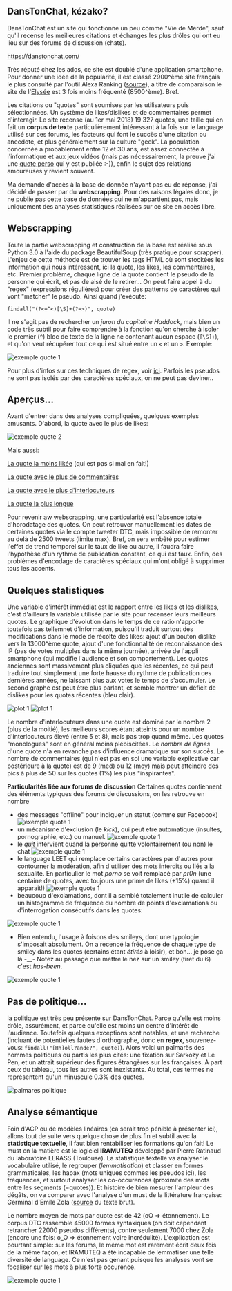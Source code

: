 ## DansTonChat, kézako?

DansTonChat est un site qui fonctionne un peu comme "Vie de Merde", sauf qu'il recense les meilleures citations et échanges les plus drôles qui ont eu lieu sur des forums de discussion (chats).

https://danstonchat.com/

Très réputé chez les ados, ce site est doublé d'une application smartphone. Pour donner une idée de la popularité, il est classé 2900^ème site français le plus consulté par l'outil Alexa Ranking ([source](https://www.alexa.com/siteinfo/danstonchat.com)), a titre de comparaison le site de l'[Elysée](http://www.elysee.fr/) est 3 fois moins fréquenté (8500^ème). Bref.

Les citations ou "quotes" sont soumises par les utilisateurs puis sélectionnées. Un système de likes/dislikes et de commentaires permet d'interagir. Le site recense (au 1er mai 2018) 19 327 quotes, une taille qui en fait un **corpus de texte** particulièrement intéressant à la fois sur le language utilisé sur ces forums, les facteurs qui font le succès d'une citation ou anecdote, et plus généralement sur la culture "geek". La population concernée a probablement entre 12 et 30 ans, est assez connectée à l'informatique et aux jeux vidéos (mais pas nécessairement, la preuve j'ai une [quote perso](https://danstonchat.com/13296.html) qui y est publiée :-)), enfin le sujet des relations amoureuses y revient souvent. 

Ma demande d'accès à la base de donnée n'ayant pas eu de réponse, j'ai décidé de passer par du **webscrapping**. Pour des raisons légales donc, je ne publie pas cette base de données qui ne m'appartient pas, mais uniquement des analyses statistiques réalisées sur ce site en accès libre.

## Webscrapping

Toute la partie webscrapping et construction de la base est réalisé sous Python 3.0 à l'aide du package BeautifulSoup (très pratique pour scrapper). L'enjeu de cette méthode est de trouver les tags HTML où sont stockées les information qui nous intéressent, ici la quote, les likes, les commentaires, etc. Premier problème, chaque ligne de la quote contient le pseudo de la personne qui écrit, et pas de aisé de le retirer... On peut faire appel à du "regex" (expressions régulières) pour créer des patterns de caractères qui vont "matcher" le pseudo. Ainsi quand j'exécute:

`findall("(?<=^<)[\S]+(?=>)", quote)`

Il ne s'agit pas de rechercher un *juron du capitaine Haddock*, mais bien un code très subtil pour faire comprendre à la fonction qu'on cherche à isoler le premier (`^`) bloc de texte de la ligne ne contenant aucun espace (`[\S]+`), et qu'on veut récupérer tout ce qui est situé entre un `<` et un `>`. Exemple:

![exemple quote 1](quote_exemple_1.png)

Pour plus d'infos sur ces techniques de regex, voir [ici](https://docs.python.org/2/library/re.html). Parfois les pseudos ne sont pas isolés par des caractères spéciaux, on ne peut pas deviner..

## Aperçus...

Avant d'entrer dans des analyses compliquées, quelques exemples amusants. D'abord, la quote avec le plus de likes:

![exemple quote 2](quote_toplikes.png)

Mais aussi:

[La quote la moins likée](https://danstonchat.com/11364.html) (qui est pas si mal en fait!)

[La quote avec le plus de commentaires](https://danstonchat.com/19524.html)

[La quote avec le plus d'interlocuteurs](https://danstonchat.com/18250.html)

[La quote la plus longue](https://danstonchat.com/17812.html)

Pour revenir aw webscrapping, une particularité est l'absence totale d'horodatage des quotes. On peut retrouver manuellement les dates de certaines quotes via le compte tweeter DTC, mais impossible de remonter au delà de 2500 tweets (limite max). Bref, on sera embêté pour estimer l'effet de trend temporel sur le taux de like ou autre, il faudra faire l'hypothèse d'un rythme de publication constant, ce qui est faux. Enfin, des problèmes d'encodage de caractères spéciaux qui m'ont obligé à supprimer tous les accents.

## Quelques statistiques

Une variable d'intérêt immédiat est le rapport entre les likes et les dislikes, c'est d'ailleurs la variable utilisée par le site pour recenser leurs meilleurs quotes. Le graphique d'évolution dans le temps de ce ratio n'apporte toutefois pas tellemnet d'information, puisqu'il traduit surtout des modifications dans le mode de récolte des likes: ajout d'un bouton dislike vers la 13000^ème quote, ajout d'une fonctionnalité de reconnaissance des IP (pas de votes multiples dans la même journée), arrivée de l'appli smartphone (qui modifie l'audience et son comportement). Les quotes anciennes sont massivement plus cliquées que les récentes, ce qui peut traduire tout simplement une forte hausse du rythme de publication ces dernières années, ne laissant plus aux votes le temps de s'accumuler. Le second graphe est peut être plus parlant, et semble montrer un déficit de dislikes pour les quotes récentes (bleu clair).

![plot 1](plot_evolution_ratio.png)
![plot 1](plot_evolution_ratio_scatter.png)

Le nombre d'interlocuteurs dans une quote est dominé par le nombre 2 (plus de la moitié), les meilleurs scores étant atteints pour un nombre d'interlocuteurs élevé (entre 5 et 8), mais pas trop quand même. Les quotes "monologues" sont en général moins plébiscitées. Le *nombre de lignes* d'une quote n'a en revanche pas d'influence dramatique sur son succès. Le nombre de commentaires (qui n'est pas en soi une variable explicative car postérieure à la quote) est de 9 (med) ou 12 (moy) mais peut atteindre des pics à plus de 50 sur les quotes (1%) les plus "inspirantes".

**Particularités liée aux forums de discussion**
Certaines quotes contiennent des éléments typiques des forums de discussions, on les retrouve en nombre
- des messages "offline" pour indiquer un statut (comme sur Facebook)
![exemple quote 1](quote_exemple_2.png)
- un mécanisme d'exclusion (le *kick*), qui peut etre automatique (insultes, pornographie, etc.) ou manuel. 
![exemple quote 1](quote_exemple_3.png)
- le *quit* intervient quand la personne quitte volontairement (ou non) le chat
![exemple quote 1](quote_exemple_4.png)
- le language LEET qui remplace certains caractères par d'autres pour contourner la modération, afin d'utiliser des mots interdits ou liés a la sexualité. En particulier le mot *porno* se voit remplacé par *pr0n* (une centaine de quotes, avec toujours une prime de likes (+15%) quand il apparait!)
![exemple quote 1](quote_exemple_5.png)
- beaucoup d'exclamations, dont il a semblé totalement inutile de calculer un histogramme de fréquence du nombre de points d'exclamations ou d'interrogation consécutifs dans les quotes:

![exemple quote 1](exclamations.png)

- Bien entendu, l'usage à foisons des smileys, dont une typologie s'imposait absolument. On a recencé la fréquence de chaque type de smiley dans les quotes (certains étant *étirés* à loisir), et bon... je pose ça là -__- Notez au passage que mettre le nez sur un smiley (tiret du 6) c'est *has-been*.

![exemple quote 1](smileys.png)

## Pas de politique...

la politique est très peu présente sur DansTonChat. Parce qu'elle est moins drôle, assurément, et parce qu'elle est moins un centre d'intérêt de l'audience. Toutefois quelques exceptions sont notables, et une recherche (incluant de potentielles fautes d'orthographe, donc en **regex**, souvenez-vous: `findall("[Hh]oll?ande?", quote)`). Alors voici un palmarès des hommes politiques ou partis les plus cités: une fixation sur Sarkozy et Le Pen, et un attrait supérieur des figures étrangères sur les françaises. A part ceux du tableau, tous les autres sont inexistants. Au total, ces termes ne représentent qu'un minuscule 0.3% des quotes.

![palmares politique](politique.png)

## Analyse sémantique

Foin d'ACP ou de modèles linéaires (ca serait trop pénible à présenter ici), allons tout de suite vers quelque chose de plus fin et subtil avec la **statistique textuelle**, il faut bien rentabiliser les formations qu'on fait! Le must en la matière est le logiciel **IRAMUTEQ** développé par Pierre Ratinaud du laboratoire LERASS (Toulouse). La statistique textelle va analyser le vocabulaire utilisé, le regrouper (*lemmatisation*) et classer en formes grammaticales, les hapax (mots uniques commes les pseudos ici), les fréquences, et surtout analyser les co-occurences (proximité des mots entre les segments (=quotes)). Et histoire de bien mesurer l'ampleur des dégâts, on va comparer avec l'analyse d'un must de la littérature française: Germinal d'Emile Zola ([source](http://athena.unige.ch/athena/admin/ath_txt.html) du texte brut).

Le nombre moyen de mots par quote est de 42 (oO => étonnement). Le corpus DTC rassemble 45000 formes syntaxiques (on doit cependant retrancher 22000 pseudos différents), contre seulement 7000 chez Zola (encore une fois: o_O => étonnement voire incrédulité). L'explication est pourtant simple: sur les forums, le même mot est rarement écrit deux fois de la même façon, et IRAMUTEQ a été incapable de lemmatiser une telle diversité de language. Ce n'est pas genant puisque les analyses vont se focaliser sur les mots à plus forte occurence.

![exemple quote 1](quote_exemple_7.png)


